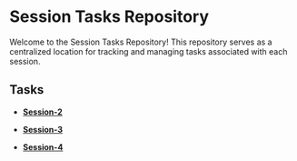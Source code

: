 # Session Tasks Repository

Welcome to the Session Tasks Repository! This repository serves as a centralized location for tracking and managing tasks associated with each session.

## Tasks
- **[Session-2](https://github.com/Open-Source-Community/Flutter-Tasks-24/tree/master/Session%202%20Task)**

- **[Session-3](https://github.com/Open-Source-Community/Flutter-Tasks-24/tree/master/Session%203%20Task)**

- **[Session-4](https://github.com/Open-Source-Community/Flutter-Tasks-24/tree/master/Session%204%20Task)**